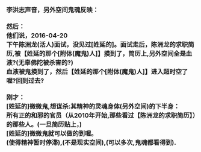 <h3>
<br>李洪志声音，另外空间鬼魂反映：
<br>
<br>然后：
<br>他们说，2016-04-20
<br>下午陈洲龙(活人)面试，没见过[姓延的]。面试走后，陈洲龙的求职简历,被【姓延的那个[附体(魔鬼)人]】摸到了，简历上,另外空间全是血液?(无辜佛陀被杀害的?)
<br>血液被鬼摸到了，然后【姓延的那个[附体(魔鬼)人]】进入超时空了喔?回到过去?
<br>
<br>刚才：
<br>[姓延的]微微鬼,想谋杀:其精神的灵魂身体(另外空间)的下半身：
<br>所有正的和邪的官员（从2010年开始,那些看过【陈洲龙的求职简历】）的那些人。(一旦简历贴上，)
<br>[姓延的]微微鬼就可以做的到喔。
<br>(使得精神暂时停滞),(不是现实空间),(可以多次,鬼魂都看得到).
</h3>
